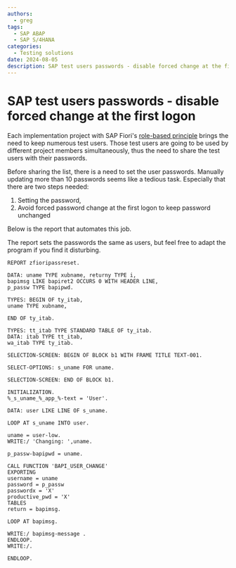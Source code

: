 ```yaml
---
authors:
  - greg
tags:
  - SAP ABAP
  - SAP S/4HANA
categories:
  - Testing solutions
date: 2024-08-05
description: SAP test users passwords - disable forced change at the first logon 
---
```


# SAP test users passwords - disable forced change at the first logon 

Each implementation project with SAP Fiori's [role-based principle](https://experience.sap.com/fiori-design-web/design-principles/) brings the need to keep numerous test users. Those test users are going to be used by different project members simultaneously, thus the need to share the test users with their passwords.

<!-- more -->

 Before sharing the list, there is a need to set the user passwords. Manually updating more than 10 passwords seems like a tedious task. Especially that there are two steps needed:

1. Setting the password,
2. Avoid forced password change at the first logon to keep password unchanged

Below is the report that automates this job.

The report sets the passwords the same as users, but feel free to adapt the program if you find it disturbing.

``` ABAP
REPORT zfioripassreset.

DATA: uname TYPE xubname, returny TYPE i, 
bapimsg LIKE bapiret2 OCCURS 0 WITH HEADER LINE, 
p_passw TYPE bapipwd.

TYPES: BEGIN OF ty_itab,
uname TYPE xubname,

END OF ty_itab.

TYPES: tt_itab TYPE STANDARD TABLE OF ty_itab.
DATA: itab TYPE tt_itab,
wa_itab TYPE ty_itab.

SELECTION-SCREEN: BEGIN OF BLOCK b1 WITH FRAME TITLE TEXT-001.

SELECT-OPTIONS: s_uname FOR uname.

SELECTION-SCREEN: END OF BLOCK b1.

INITIALIZATION.
%_s_uname_%_app_%-text = 'User'.

DATA: user LIKE LINE OF s_uname.

LOOP AT s_uname INTO user.

uname = user-low.
WRITE:/ 'Changing: ',uname.

p_passw-bapipwd = uname.

CALL FUNCTION 'BAPI_USER_CHANGE'
EXPORTING
username = uname
password = p_passw
passwordx = 'X'
productive_pwd = 'X'
TABLES
return = bapimsg.

LOOP AT bapimsg.

WRITE:/ bapimsg-message .
ENDLOOP.
WRITE:/.

ENDLOOP.
```

